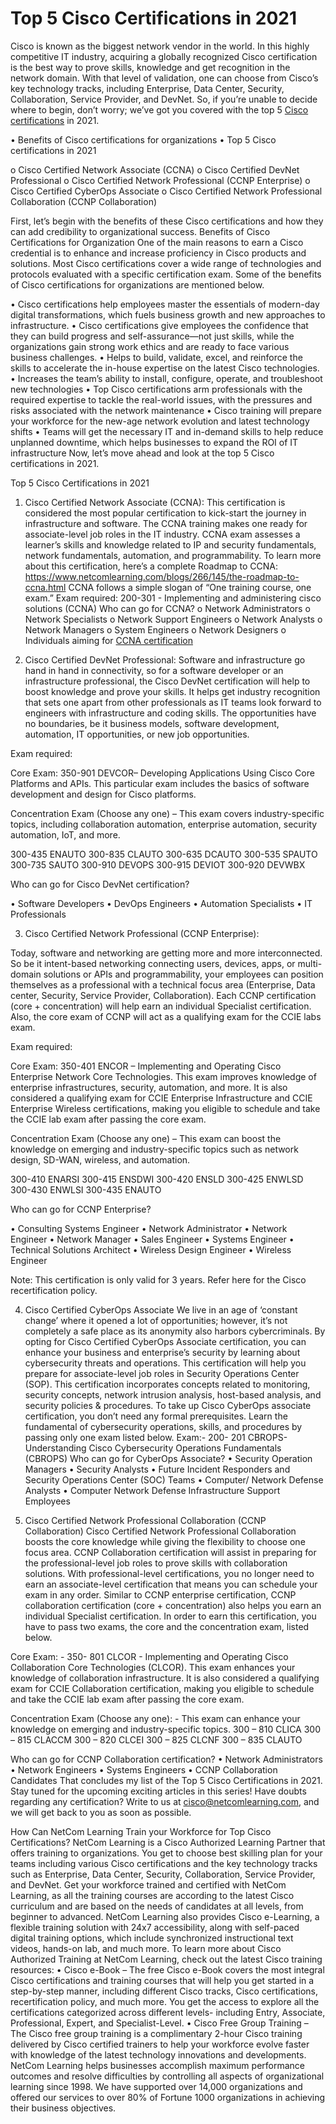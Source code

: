 # Top 5 Cisco Certifications in 2021

Cisco is known as the biggest network vendor in the world. In this highly competitive IT industry, acquiring a globally recognized Cisco certification is the best way to prove skills, knowledge and get recognition in the network domain. With that level of validation, one can choose from Cisco’s key technology tracks, including Enterprise, Data Center, Security, Collaboration, Service Provider, and DevNet. So, if you’re unable to decide where to begin, don’t worry; we’ve got you covered with the top 5 [Cisco certifications] in 2021.

[//]: # (Any comments)
[Cisco certifications]:<https://www.netcomlearning.com/vendors/cisco-training-courses.phtml?advid=1356>

•	Benefits of Cisco certifications for organizations
•	Top 5 Cisco certifications in 2021

o	Cisco Certified Network Associate (CCNA)
o	Cisco Certified DevNet Professional
o	Cisco Certified Network Professional (CCNP Enterprise)
o	Cisco Certified CyberOps Associate
o	Cisco Certified Network Professional Collaboration (CCNP Collaboration)

First, let’s begin with the benefits of these Cisco certifications and how they can add credibility to organizational success. 
Benefits of Cisco Certifications for Organization
One of the main reasons to earn a Cisco credential is to enhance and increase proficiency in Cisco products and solutions. Most Cisco certifications cover a wide range of technologies and protocols evaluated with a specific certification exam. Some of the benefits of Cisco certifications for organizations are mentioned below.

•	Cisco certifications help employees master the essentials of modern-day digital transformations, which fuels business growth and new approaches to infrastructure.
•	Cisco certifications give employees the confidence that they can build progress and self-assurance—not just skills, while the organizations gain strong work ethics and are ready to face various business challenges. 
•	Helps to build, validate, excel, and reinforce the skills to accelerate the in-house expertise on the latest Cisco technologies.
•	Increases the team’s ability to install, configure, operate, and troubleshoot new technologies 
•	Top Cisco certifications arm professionals with the required expertise to tackle the real-world issues, with the pressures and risks associated with the network maintenance 
•	Cisco training will prepare your workforce for the new-age network evolution and latest technology shifts
•	Teams will get the necessary IT and in-demand skills to help reduce unplanned downtime, which helps businesses to expand the ROI of IT infrastructure
Now, let’s move ahead and look at the top 5 Cisco certifications in 2021. 

Top 5 Cisco Certifications in 2021
1.	Cisco Certified Network Associate (CCNA): 
This certification is considered the most popular certification to kick-start the journey in infrastructure and software. The CCNA training makes one ready for associate-level job roles in the IT industry. CCNA exam assesses a learner’s skills and knowledge related to IP and security fundamentals, network fundamentals, automation, and programmability.
To learn more about this certification, here’s a complete Roadmap to CCNA: https://www.netcomlearning.com/blogs/266/145/the-roadmap-to-ccna.html
CCNA follows a simple slogan of “One training course, one exam.”
Exam required: 200-301 - Implementing and administering cisco solutions (CCNA)
Who can go for CCNA?
o	Network Administrators
o	Network Specialists
o	Network Support Engineers
o	Network Analysts
o	Network Managers
o	System Engineers
o	Network Designers
o	Individuals aiming for [CCNA certification]

[//]: # (Any comments)
[CCNA certification]:<https://www.netcomlearning.com/certification/cisco-certified-network-associate-ccna/748/?advid=1356> 

2.	Cisco Certified DevNet Professional: 
Software and infrastructure go hand in hand in connectivity, so for a software developer or an infrastructure professional, the Cisco DevNet certification will help to boost knowledge and prove your skills. It helps get industry recognition that sets one apart from other professionals as IT teams look forward to engineers with infrastructure and coding skills. The opportunities have no boundaries, be it business models, software development, automation, IT opportunities, or new job opportunities.

Exam required:

Core Exam: 350-901 DEVCOR– Developing Applications Using Cisco Core Platforms and APIs. This particular exam includes the basics of software development and design for Cisco platforms.

Concentration Exam (Choose any one) – This exam covers industry-specific topics, including collaboration automation, enterprise automation, security automation, IoT, and more.

300-435 ENAUTO
300-835 CLAUTO
300-635 DCAUTO
300-535 SPAUTO
300-735 SAUTO
300-910 DEVOPS
300-915 DEVIOT
300-920 DEVWBX

Who can go for Cisco DevNet certification?

•	Software Developers
•	DevOps Engineers
•	Automation Specialists
•	IT Professionals


3.	Cisco Certified Network Professional (CCNP Enterprise): 

Today, software and networking are getting more and more interconnected. So be it intent-based networking connecting users, devices, apps, or multi-domain solutions or APIs and programmability, your employees can position themselves as a professional with a technical focus area (Enterprise, Data center, Security, Service Provider, Collaboration). Each CCNP certification (core + concentration) will help earn an individual Specialist certification. Also, the core exam of CCNP will act as a qualifying exam for the CCIE labs exam.

Exam required:

Core Exam: 350-401 ENCOR – Implementing and Operating Cisco Enterprise Network Core Technologies. This exam improves knowledge of enterprise infrastructures, security, automation, and more. It is also considered a qualifying exam for CCIE Enterprise Infrastructure and CCIE Enterprise Wireless certifications, making you eligible to schedule and take the CCIE lab exam after passing the core exam.

Concentration Exam (Choose any one) – This exam can boost the knowledge on emerging and industry-specific topics such as network design, SD-WAN, wireless, and automation.

300-410 ENARSI
300-415 ENSDWI
300-420 ENSLD
300-425 ENWLSD
300-430 ENWLSI
300-435 ENAUTO

Who can go for CCNP Enterprise?

•	Consulting Systems Engineer
•	Network Administrator
•	Network Engineer
•	Network Manager
•	Sales Engineer
•	Systems Engineer
•	Technical Solutions Architect
•	Wireless Design Engineer
•	Wireless Engineer

Note: This certification is only valid for 3 years. Refer here for the Cisco recertification policy.


4.	Cisco Certified CyberOps Associate
We live in an age of ‘constant change’ where it opened a lot of opportunities; however, it’s not completely a safe place as its anonymity also harbors cybercriminals. By opting for Cisco Certified CyberOps Associate certification, you can enhance your business and enterprise’s security by learning about cybersecurity threats and operations. This certification will help you prepare for associate-level job roles in Security Operations Center (SOP).
This certification incorporates concepts related to monitoring, security concepts, network intrusion analysis, host-based analysis, and security policies & procedures. To take up Cisco CyberOps associate certification, you don’t need any formal prerequisites. Learn the fundamental of cybersecurity operations, skills, and procedures by passing only one exam listed below. 
Exam:-    200- 201 CBROPS- Understanding Cisco Cybersecurity Operations Fundamentals (CBROPS)
Who can go for CyberOps Associate?
•	Security Operation Managers
•	Security Analysts
•	Future Incident Responders and Security Operations Center (SOC) Teams
•	Computer/ Network Defense Analysts
•	Computer Network Defense Infrastructure Support Employees

5.	Cisco Certified Network Professional Collaboration (CCNP Collaboration)
Cisco Certified Network Professional Collaboration boosts the core knowledge while giving the flexibility to choose one focus area. CCNP Collaboration certification will assist in preparing for the professional-level job roles to prove skills with collaboration solutions. With professional-level certifications, you no longer need to earn an associate-level certification that means you can schedule your exam in any order. Similar to CCNP enterprise certification, CCNP collaboration certification (core + concentration) also helps you earn an individual Specialist certification.
In order to earn this certification, you have to pass two exams, the core and the concentration exam, listed below.    

Core Exam: - 350- 801 CLCOR - Implementing and Operating Cisco Collaboration Core Technologies (CLCOR).  This exam enhances your knowledge of collaboration infrastructure. It is also considered a qualifying exam for CCIE Collaboration certification, making you eligible to schedule and take the CCIE lab exam after passing the core exam.

Concentration Exam (Choose any one): - This exam can enhance your knowledge on emerging and industry-specific topics.
300 – 810 CLICA
300 – 815 CLACCM
300 – 820 CLCEI
300 – 825 CLCNF
300 – 835 CLAUTO

Who can go for CCNP Collaboration certification?
•	Network Administrators
•	Network Engineers
•	Systems Engineers
•	CCNP Collaboration Candidates
That concludes my list of the Top 5 Cisco Certifications in 2021. Stay tuned for the upcoming exciting articles in this series!  Have doubts regarding any certification? Write to us at cisco@netcomlearning.com, and we will get back to you as soon as possible.

How Can NetCom Learning Train your Workforce for Top Cisco Certifications?
NetCom Learning is a Cisco Authorized Learning Partner that offers training to organizations. You get to choose best skilling plan for your teams including various Cisco certifications and the key technology tracks such as Enterprise, Data Center, Security, Collaboration, Service Provider, and DevNet.
Get your workforce trained and certified with NetCom Learning, as all the training courses are according to the latest Cisco curriculum and are based on the needs of candidates at all levels, from beginner to advanced.
NetCom Learning also provides Cisco e-Learning, a flexible training solution with 24x7 accessibility, along with self-paced digital training options, which include synchronized instructional text videos, hands-on lab, and much more. 
To learn more about Cisco Authorized Training at NetCom Learning, check out the latest Cisco training resources:
•	Cisco e-Book – The free Cisco e-Book covers the most integral Cisco certifications and training courses that will help you get started in a step-by-step manner, including different Cisco tracks, Cisco certifications, recertification policy, and much more. You get the access to explore all the certifications categorized across different levels- including Entry, Associate, Professional, Expert, and Specialist-Level.
•	Cisco Free Group Training – The Cisco free group training is a complimentary 2-hour Cisco training delivered by Cisco certified trainers to help your workforce evolve faster with knowledge of the latest technology innovations and developments. 
NetCom Learning helps businesses accomplish maximum performance outcomes and resolve difficulties by controlling all aspects of organizational learning since 1998. We have supported over 14,000 organizations and offered our services to over 80% of Fortune 1000 organizations in achieving their business objectives.
